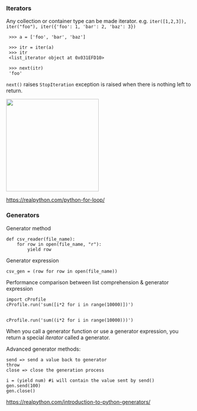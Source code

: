### Iterators
  Any collection or container type can be made iterator. e.g. ```iter([1,2,3]), iter("foo"), iter({'foo': 1, 'bar': 2, 'baz': 3})```
 ``` 
  >>> a = ['foo', 'bar', 'baz']

  >>> itr = iter(a)
  >>> itr
  <list_iterator object at 0x031EFD10>

  >>> next(itr)
  'foo'
  ```
  ```next()``` raises ```StopIteration``` exception is raised when there is nothing left to return.
  
  <img src="https://user-images.githubusercontent.com/2610866/236466428-210efda8-f739-43f5-9010-9967868a4e93.png" width="250" height="250"/>

  https://realpython.com/python-for-loop/


### Generators
Generator method
```
def csv_reader(file_name):
    for row in open(file_name, "r"):
        yield row
```
Generator expression
```
csv_gen = (row for row in open(file_name))
```

Performance comparison between list comprehension & generator expression

``` 
import cProfile
cProfile.run('sum([i*2 for i in range(10000)])')


cProfile.run('sum((i*2 for i in range(10000)))')
```
When you call a generator function or use a generator expression, you return a special _iterator_ called a generator.

Advanced generator methods:
```
send => send a value back to generator
throw
close => close the generation process

i = (yield num) #i will contain the value sent by send()
gen.send(100)
gen.close()

```

https://realpython.com/introduction-to-python-generators/
